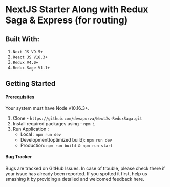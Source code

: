 # NextJS Starter Along with Redux Saga & Express (for routing)

## Built With: 
1. ```Next JS V9.5+```
2. ```React JS V16.3+```
3. ```Redux V4.0+```
4. ```Redux-Sage V1.1+```

## Getting Started

#### Prerequisites
Your system must have Node v10.16.3+.
1. Clone - ``` https://github.com/devapurva/NextJs-ReduxSaga.git ```
3. Install required packages using - ``` npm i ```
4. Run Application :
    * Local : ``` npm run dev ```
    * Development(optimized build): ``` npm run dev ```
    * Production: ``` npm run build & npm run start ```

#### Bug Tracker
Bugs are tracked on GitHub Issues. In case of trouble, please check there if your issue has already been reported. If you spotted it first, help us smashing it by providing a detailed and welcomed feedback here.